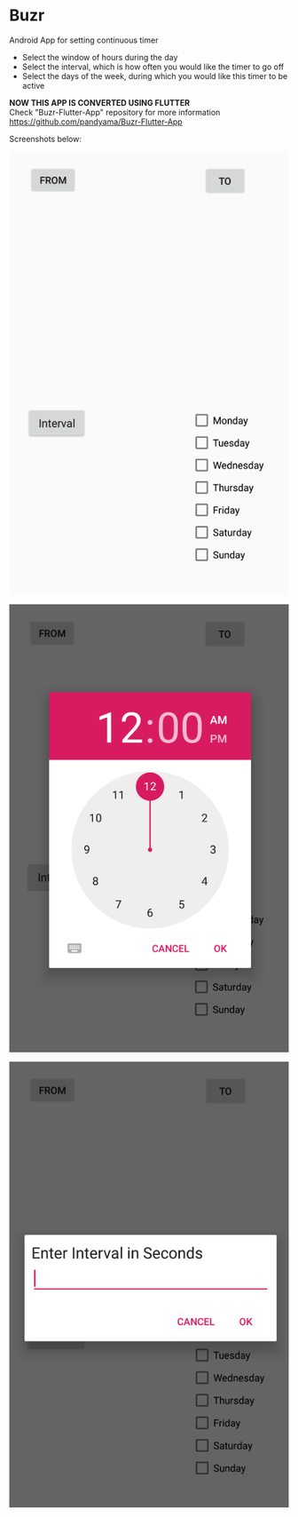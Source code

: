# Buzr
Android App for setting continuous timer
 - Select the window of hours during the day
 - Select the interval, which is how often you would like the timer to go off
 - Select the days of the week, during which you would like this timer to be active
 
 **NOW THIS APP IS CONVERTED USING FLUTTER** <br/>
 Check "Buzr-Flutter-App" repository for more information <br/>
 https://github.com/pandyama/Buzr-Flutter-App
 
 Screenshots below: 

![1](https://github.com/pandyama/Buzr/blob/master/Capture.PNG)

![2](https://github.com/pandyama/Buzr/blob/master/Capture2.PNG)

![3](https://github.com/pandyama/Buzr/blob/master/Capture3.PNG)
